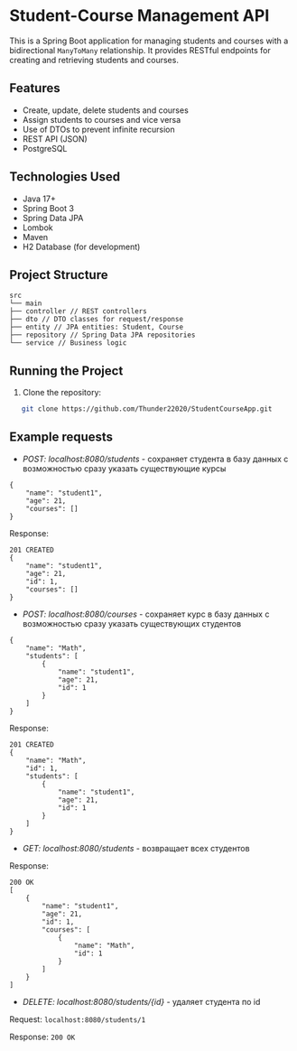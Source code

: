 # Student-Course Management API

This is a Spring Boot application for managing students and courses with a bidirectional `ManyToMany` relationship. It provides RESTful endpoints for creating and retrieving students and courses.

## Features

- Create, update, delete students and courses
- Assign students to courses and vice versa
- Use of DTOs to prevent infinite recursion
- REST API (JSON)
- PostgreSQL

## Technologies Used

- Java 17+
- Spring Boot 3
- Spring Data JPA
- Lombok
- Maven
- H2 Database (for development)

## Project Structure

```
src
└── main
├── controller // REST controllers
├── dto // DTO classes for request/response
├── entity // JPA entities: Student, Course
├── repository // Spring Data JPA repositories
└── service // Business logic
```

## Running the Project

1. Clone the repository:
```bash
   git clone https://github.com/Thunder22020/StudentCourseApp.git
```
## Example requests

- *POST: localhost:8080/students* - сохраняет студента в базу данных с возможностью сразу указать существующие курсы
```
{
    "name": "student1",
    "age": 21,
    "courses": []
}
```
Response:
```
201 CREATED
{
    "name": "student1",
    "age": 21,
    "id": 1,
    "courses": []
}
```

- *POST: localhost:8080/courses*  - сохраняет курс в базу данных с возможностью сразу указать существующих студентов
```
{
    "name": "Math",
    "students": [
        {
            "name": "student1",
            "age": 21,
            "id": 1
        }
    ]
}
```
Response:
```
201 CREATED
{
    "name": "Math",
    "id": 1,
    "students": [
        {
            "name": "student1",
            "age": 21,
            "id": 1
        }
    ]
}
```

- *GET: localhost:8080/students* - возвращает всех студентов

Response:
```
200 OK
[
    {
        "name": "student1",
        "age": 21,
        "id": 1,
        "courses": [
            {
                "name": "Math",
                "id": 1
            }
        ]
    }
]
```

- *DELETE: localhost:8080/students/{id}* - удаляет студента по id

Request: `localhost:8080/students/1`

Response: `200 OK`